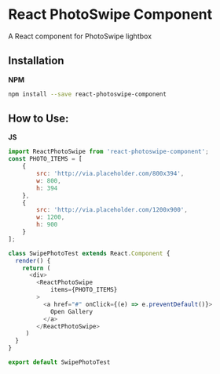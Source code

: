 # React PhotoSwipe Component
A React component for PhotoSwipe lightbox

## Installation

**NPM**
```sh
npm install --save react-photoswipe-component
```

## How to Use:
**JS**
```js
import ReactPhotoSwipe from 'react-photoswipe-component';
const PHOTO_ITEMS = [
    {
        src: 'http://via.placeholder.com/800x394',
        w: 800,
        h: 394
    },
    {
        src: 'http://via.placeholder.com/1200x900',
        w: 1200,
        h: 900
    }
];

class SwipePhotoTest extends React.Component {
  render() {    
    return (
      <div>
        <ReactPhotoSwipe
            items={PHOTO_ITEMS}
        >
          <a href="#" onClick={(e) => e.preventDefault()}>
            Open Gallery
          </a>
        </ReactPhotoSwipe>
     )
  }
}

export default SwipePhotoTest
```
